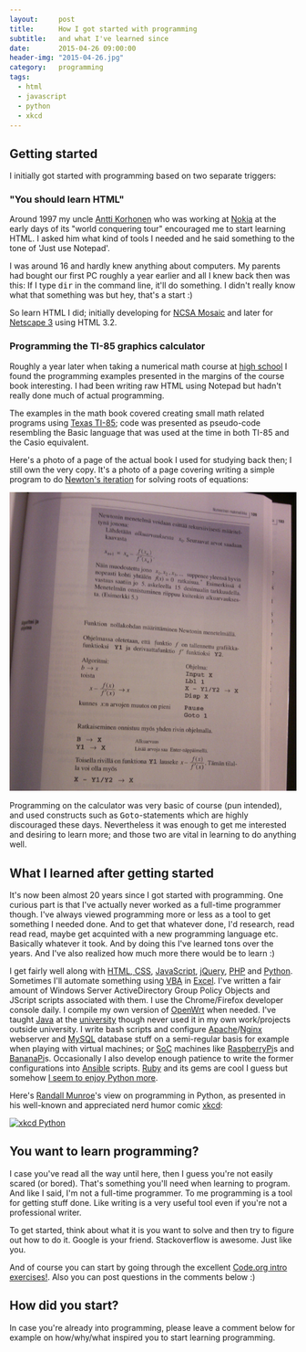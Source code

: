 ```yaml
---
layout:     post
title:      How I got started with programming
subtitle:   and what I've learned since
date:       2015-04-26 09:00:00
header-img: "2015-04-26.jpg"
category:   programming
tags:
  - html
  - javascript
  - python
  - xkcd
---
```



## Getting started

I initially got started with programming based on two separate triggers:

### "You should learn HTML"

Around 1997 my uncle [Antti Korhonen][antti] who was working at [Nokia][nokia] at the early days of its "world conquering tour" encouraged me to start learning HTML. I asked him what kind of tools I needed and he said something to the tone of 'Just use Notepad'.

I was around 16 and hardly knew anything about computers. My parents had bought our first PC roughly a year earlier and all I knew back then was this: If I type <kbd>dir</kbd> in the command line, it'll do something. I didn't really know what that something was but hey, that's a start :)

So learn HTML I did; initially developing for [NCSA Mosaic][mosaic] and later for [Netscape 3][netscape] using HTML 3.2.

### Programming the TI-85 graphics calculator

Roughly a year later when taking a numerical math course at [high school][klassikka] I found the programming examples presented in the margins of the course book interesting. I had been writing raw HTML using Notepad but hadn't really done much of actual programming.

The examples in the math book covered creating small math related programs using [Texas TI-85][ti-85]; code was presented as pseudo-code resembling the Basic language that was used at the time in both TI-85 and the Casio equivalent.

Here's a photo of a page of the actual book I used for studying back then; I still own the very copy. It's a photo of a page covering writing a simple program to do [Newton's iteration][newton] for solving roots of equations:

![Newton's iteration as Basic code for TI-85](/img/ti-85-newton-iteration.jpg)

Programming on the calculator was very basic of course (pun intended), and used constructs such as <kbd>Goto</kbd>-statements which are highly discouraged these days. Nevertheless it was enough to get me interested and desiring to learn more; and those two are vital in learning to do anything well.

## What I learned after getting started

It's now been almost 20 years since I got started with programming. One curious part is that I've actually never worked as a full-time programmer though. I've always viewed programming more or less as a tool to get something I needed done. And to get that whatever done, I'd research, read read read, maybe get acquinted with a new programming language etc. Basically whatever it took. And by doing this I've learned tons over the years. And I've also realized how much more there would be to learn :)

I get fairly well along with [HTML, CSS][html-css], [JavaScript][js], [jQuery][jQ], [PHP][php] and [Python][python]. Sometimes I'll automate something using [VBA][vba] in [Excel][excel]. I've written a fair amount of Windows Server ActiveDirectory Group Policy Objects and JScript scripts associated with them. I use the Chrome/Firefox developer console daily. I compile my own version of [OpenWrt][openwrt] when needed. I've taught [Java][java] at the [university][jyu] though never used it in my own work/projects outside university. I write bash scripts and configure [Apache][apache]/[Nginx][nginx] webserver and [MySQL][mysql] database stuff on a semi-regular basis for example when playing with virtual machines; or [SoC][soc] machines like [RaspberryPi][raspi]s and [BananaPi][bananapi]s. Occasionally I also develop enough patience to write the former configurations into [Ansible][ansible] scripts. [Ruby][ruby] and its gems are cool I guess but somehow [I seem to enjoy Python more][xkcd-python].

Here's [Randall Munroe][randall]'s view on programming in Python, as presented in his well-known and appreciated nerd humor comic [xkcd][xkcd]:

[![xkcd Python](https://imgs.xkcd.com/comics/python.png)][xkcd-python]

## You want to learn programming?

I case you've read all the way until here, then I guess you're not easily scared (or bored). That's something you'll need when learning to program. And like I said, I'm not a full-time programmer. To me programming is a tool for getting stuff done. Like writing is a very useful tool even if you're not a professional writer.

To get started, think about what it is you want to solve and then try to figure out how to do it. Google is your friend. Stackoverflow is awesome. Just like you.

And of course you can start by going through the excellent [Code.org intro exercises!][hoc]. Also you can post questions in the comments below :)

## How did you start?

In case you're already into programming, please leave a comment below for example on how/why/what inspired you to start learning programming.


[antti]: https://twitter.com/anttikorhonen
[ansible]: http://www.ansible.com/home
[apache]: http://en.wikipedia.org/wiki/Apache_HTTP_Server
[bananapi]: http://www.bananapi.org/
[excel]: http://en.wikipedia.org/wiki/Microsoft_Excel
[hoc]: http://code.org/learn
[html-css]: http://www.codecademy.com/tracks/web
[klassikka]: http://klassikka.fi
[java]: http://www.learnjavaonline.org/
[jQ]: http://www.codecademy.com/tracks/jquery
[js]: http://www.codecademy.com/tracks/javascript
[jyu]: https://www.jyu.fi/it/en
[mosaic]: http://en.wikipedia.org/wiki/Mosaic_%28web_browser%29
[mysql]: http://en.wikipedia.org/wiki/MySQL
[netscape]: http://en.wikipedia.org/wiki/Netscape#Netscape_Navigator_.28versions_0.9.E2.80.934.08.29
[newton]: http://en.wikipedia.org/wiki/Newton%27s_method
[nginx]: http://en.wikipedia.org/wiki/Nginx
[nokia]: http://www.nokia.com/
[openwrt]: https://openwrt.org/
[php]: http://www.codecademy.com/tracks/php
[python]: http://www.codecademy.com/tracks/python
[ti-85]: http://en.wikipedia.org/wiki/TI-85
[randall]: http://en.wikipedia.org/wiki/Randall_Munroe
[raspi]: https://www.raspberrypi.org/
[ruby]: http://www.codecademy.com/tracks/ruby
[soc]: http://en.wikipedia.org/wiki/System_on_a_chip
[vba]: http://en.wikipedia.org/wiki/Visual_Basic_for_Applications
[xkcd]: http://xkcd.com/
[xkcd-python]: https://xkcd.com/353/